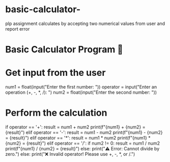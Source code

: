# basic-calculator-
plp assignment  calculates by accepting two numerical values from user and report error 
# Basic Calculator Program 🧮

# Get input from the user
num1 = float(input("Enter the first number: "))
operator = input("Enter an operation (+, -, *, /): ")
num2 = float(input("Enter the second number: "))

# Perform the calculation
if operator == '+':
    result = num1 + num2
    print(f"{num1} + {num2} = {result}")
elif operator == '-':
    result = num1 - num2
    print(f"{num1} - {num2} = {result}")
elif operator == '*':
    result = num1 * num2
    print(f"{num1} * {num2} = {result}")
elif operator == '/':
    if num2 != 0:
        result = num1 / num2
        print(f"{num1} / {num2} = {result}")
    else:
        print("⚠️ Error: Cannot divide by zero.")
else:
    print("❌ Invalid operator! Please use +, -, *, or /.")
